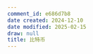 ```yaml
---
comment_id: e686d7b8
date created: 2024-12-10
date modified: 2025-02-15
draw: null
title: 比特币
---
```

